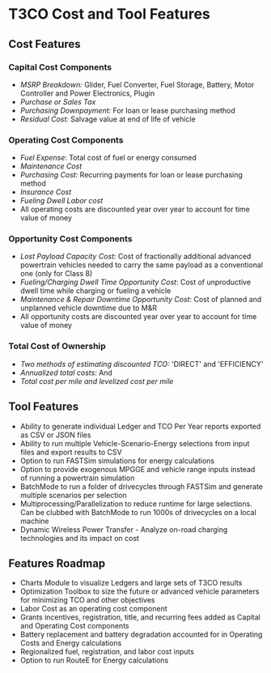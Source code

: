 # T3CO Cost and Tool Features

## Cost Features

### Capital Cost Components

- *MSRP Breakdown:* Glider, Fuel Converter, Fuel Storage, Battery, Motor Controller and Power Electronics, Plugin
- *Purchase or Sales Tax*
- *Purchasing Downpayment:* For loan or lease purchasing method
- *Residual Cost:* Salvage value at end of life of vehicle

### Operating Cost Components

- *Fuel Expense*: Total cost of fuel or energy consumed
- *Maintenance Cost*
- *Purchasing Cost:* Recurring payments for loan or lease purchasing method
- *Insurance Cost*
- *Fueling Dwell Labor cost*
- All operating costs are discounted year over year to account for time value of money

### Opportunity Cost Components

- *Lost Payload Capacity Cost*: Cost of fractionally additional advanced powertrain vehicles needed to carry the same payload as a conventional one (only for Class 8)
- *Fueling/Charging Dwell Time Opportunity Cost*: Cost of unproductive dwell time while charging or fueling a vehicle
- *Maintenance & Repair Downtime Opportunity Cost*: Cost of planned and unplanned vehicle downtime due to M&R
- All opportunity costs are discounted year over year to account for time value of money

### Total Cost of Ownership

- *Two methods of estimating discounted TCO:* 'DIRECT' and 'EFFICIENCY'
- *Annualized total costs:* And 
- *Total cost per mile and levelized cost per mile*

## Tool Features

- Ability to generate individual Ledger and TCO Per Year reports exported as CSV or JSON files
- Ability to run multiple Vehicle-Scenario-Energy selections from input files and export results to CSV
- Option to run FASTSim simulations for energy calculations
- Option to provide exogenous MPGGE and vehicle range inputs instead of running a powertrain simulation
- BatchMode to run a folder of drivecycles through FASTSim and generate multiple scenarios per selection
- Multiprocessing/Parallelization to reduce runtime for large selections. Can be clubbed with BatchMode to run 1000s of drivecycles on a local machine
- Dynamic Wireless Power Transfer - Analyze on-road charging technologies and its impact on cost

## Features Roadmap

- Charts Module to visualize Ledgers and large sets of T3CO results
- Optimization Toolbox to size the future or advanced vehicle parameters for minimizing TCO and other objectives
- Labor Cost as an operating cost component
- Grants incentives, registration, title, and recurring fees added as Capital and Operating Cost components
- Battery replacement and battery degradation accounted for in Operating Costs and Energy calculations
- Regionalized fuel, registration, and labor cost inputs
- Option to run RouteE for Energy calculations
